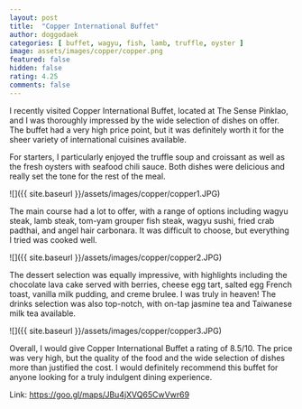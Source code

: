 ```yaml
---
layout: post
title:  "Copper International Buffet"
author: doggodaek
categories: [ buffet, wagyu, fish, lamb, truffle, oyster ]
image: assets/images/copper/copper.png
featured: false
hidden: false
rating: 4.25
comments: false
---
```


I recently visited Copper International Buffet, located at The Sense Pinklao, and I was thoroughly impressed by the wide selection of dishes on offer. The buffet had a very high price point, but it was definitely worth it for the sheer variety of international cuisines available.

For starters, I particularly enjoyed the truffle soup and croissant as well as the fresh oysters with seafood chili sauce. Both dishes were delicious and really set the tone for the rest of the meal.

![]({{ site.baseurl }}/assets/images/copper/copper1.JPG)

The main course had a lot to offer, with a range of options including wagyu steak, lamb steak, tom-yam grouper fish steak, wagyu sushi, fried crab padthai, and angel hair carbonara. It was difficult to choose, but everything I tried was cooked well.

![]({{ site.baseurl }}/assets/images/copper/copper2.JPG)

The dessert selection was equally impressive, with highlights including the chocolate lava cake served with berries, cheese egg tart, salted egg French toast, vanilla milk pudding, and creme brulee. I was truly in heaven! The drinks selection was also top-notch, with on-tap jasmine tea and Taiwanese milk tea available.

![]({{ site.baseurl }}/assets/images/copper/copper3.JPG)

Overall, I would give Copper International Buffet a rating of 8.5/10. The price was very high, but the quality of the food and the wide selection of dishes more than justified the cost. I would definitely recommend this buffet for anyone looking for a truly indulgent dining experience.

Link: <https://goo.gl/maps/JBu4jXVQ65CwVwr69>
